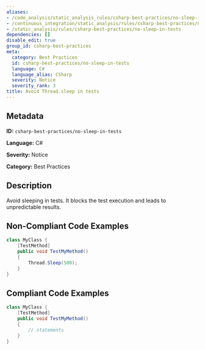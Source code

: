 ```yaml
---
aliases:
- /code_analysis/static_analysis_rules/csharp-best-practices/no-sleep-in-tests
- /continuous_integration/static_analysis/rules/csharp-best-practices/no-sleep-in-tests
- /static_analysis/rules/csharp-best-practices/no-sleep-in-tests
dependencies: []
disable_edit: true
group_id: csharp-best-practices
meta:
  category: Best Practices
  id: csharp-best-practices/no-sleep-in-tests
  language: C#
  language_alias: CSharp
  severity: Notice
  severity_rank: 3
title: Avoid Thread.sleep in tests
---
```

<!--  SOURCED FROM https://github.com/DataDog/datadog-static-analyzer-rule-docs -->


## Metadata
**ID:** `csharp-best-practices/no-sleep-in-tests`

**Language:** C#

**Severity:** Notice

**Category:** Best Practices

## Description
Avoid sleeping in tests. It blocks the test execution and leads to unpredictable results.

## Non-Compliant Code Examples
```csharp
class MyClass {
    [TestMethod]
    public void TestMyMethod()
    {
        Thread.Sleep(500);
    }
}

```

## Compliant Code Examples
```csharp
class MyClass {
    [TestMethod]
    public void TestMyMethod()
    {
        // statements
    }
}

```
